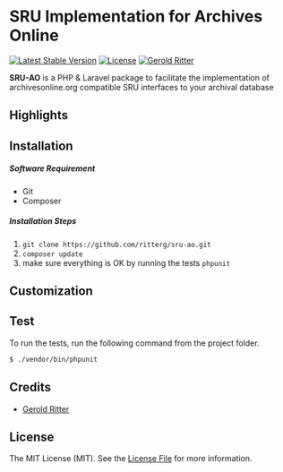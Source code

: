 # SRU Implementation for Archives Online

[![Latest Stable Version](https://poser.pugx.org/ritterg/sru-ao/v/stable)](https://packagist.org/packages/ritterg/sru-ao) 
[![License](https://poser.pugx.org/ritterg/sru-ao/license)](https://packagist.org/packages/ritterg/sru-ao)
[![Gerold Ritter](https://img.shields.io/badge/Author-Gerold%20Ritter-orange.svg)](http://www.e-hist.ch)



**SRU-AO** is a PHP & Laravel package to facilitate the implementation of archivesonline.org compatible SRU interfaces to your archival database



<a name="Highlights"></a>
## Highlights




<a name="Installation"></a>
## Installation


##### Software Requirement
- Git
- Composer


##### Installation Steps

1. `git clone https://github.com/ritterg/sru-ao.git`
2. `composer update`
3. make sure everything is OK by running the tests `phpunit`




<a name="Customization"></a>
## Customization




## Test

To run the tests, run the following command from the project folder.

``` bash
$ ./vendor/bin/phpunit
```




## Credits

- [Gerold Ritter](https://github.com/ritterg)



## License

The MIT License (MIT). See the [License File](https://github.com/ritterg/sru-ao/blob/master/LICENSE) for more information.
